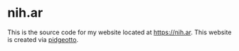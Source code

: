 # nih.ar
This is the source code for my website located at https://nih.ar. 
This website is created via [pidgeotto](https://github.com/niharokz/pidgeotto).
